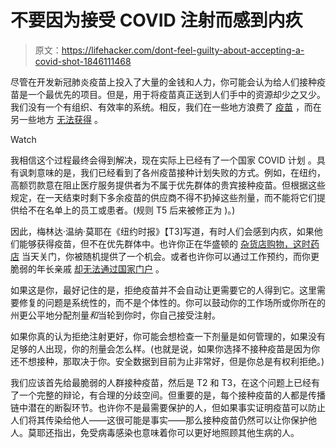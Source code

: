 # 不要因为接受 COVID 注射而感到内疚

> 原文：<https://lifehacker.com/dont-feel-guilty-about-accepting-a-covid-shot-1846111468>

尽管在开发新冠肺炎疫苗上投入了大量的金钱和人力，你可能会认为给人们接种疫苗是一个最优先的项目。但是，用于将疫苗真正送到人们手中的资源却少之又少。我们没有一个有组织、有效率的系统。相反，我们在一些地方浪费了 [疫苗](https://www.propublica.org/article/covid-vaccine-wastage) ，而在另一些地方 [无法获得](https://apnews.com/article/coronavirus-vaccine-update-f1b8967b6a077d89d21134f4eac069f6) 。

Watch

我相信这个过程最终会得到解决，现在实际上已经有了一个国家 COVID 计划 。具有讽刺意味的是，我们已经看到了各州疫苗接种计划失败的方式。例如，在纽约，高额罚款意在阻止医疗服务提供者为不属于优先群体的贵宾接种疫苗。但根据这些规定，在一天结束时剩下多余疫苗的供应商不得不扔掉这些剂量，而不能将它们提供给不在名单上的员工或患者。(规则 T5 后来被修正为 )。)

因此，梅林达·温纳·莫耶在《纽约时报》【T3]写道，有时人们会感到内疚，如果他们能够获得疫苗，但不在优先群体中。也许你正在华盛顿的 [杂货店购物，这时药店](https://wjla.com/news/local/no-vaccine-wasted-some-pharmacies-handing-out-extra-doses-to-bystanders) 当天关门，你被随机提供了一个机会。或者也许你可以通过工作预约，而你更脆弱的年长亲戚 [却无法通过国家门户](https://www.kjrh.com/news/local-news/oklahoma-covid-vaccine-portal-is-troubling-many-seniors-help-means-long-call-waits) 。

如果这是你，最好记住的是，拒绝疫苗并不会自动让更需要它的人得到它。这里需要修复的问题是系统性的，而不是个体性的。你可以鼓动你的工作场所或你所在的州更公平地分配剂量*和*当轮到你时，你自己接受注射。

如果你真的认为拒绝注射更好，你可能会想检查一下剂量是如何管理的，如果没有足够的人出现，你的剂量会怎么样。(也就是说，如果你选择不接种疫苗是因为你还不想接种，那取决于你。安全数据到目前为止非常好，但是你总是有权利拒绝。)

我们应该首先给最脆弱的人群接种疫苗，然后是 T2 和 T3，在这个问题上已经有了一个完整的辩论，有合理的分歧空间。但重要的是，每个接种疫苗的人都是传播链中潜在的断裂环节。也许你不是最需要保护的人，但如果事实证明疫苗可以防止人们将其传染给他人——这很可能是事实——那么接种疫苗仍然可以让你保护他人。莫耶还指出，免受病毒感染也意味着你可以更好地照顾其他生病的人。